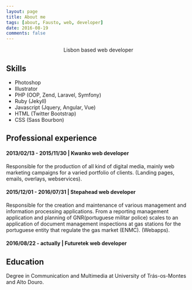 ```yaml
---
layout: page
title: About me
tags: [about, Fausto, web, developer]
date: 2016-08-19
comments: false
---
```

    
<center>Lisbon based web developer</center>

## Skills
* Photoshop
* Illustrator
* PHP (OOP, Zend, Laravel, Symfony)
* Ruby (Jekyll)
* Javascript (Jquery, Angular, Vue)
* HTML (Twitter Bootstrap)
* CSS (Sass Bourbon)

## Professional experience

#### 2013/02/13 - 2015/11/30 | **Kwanko web developer**

Responsible for the production of all kind of digital media, mainly web marketing campaigns for a varied portfolio of clients. (Landing pages, emails, overlays, webservices).


#### 2015/12/01 - 2016/07/31 | **Stepahead web developer**

Responsible for the creation and maintenance of various management and information processing applications. From a reporting management application and planning of GNR(portuguese militar police) scales to an application of document management inspections  at gas stations for the portuguese entity that regulate the gas market (ENMC). (Webapps).


#### 2016/08/22 - actually | **Futuretek web developer**

## Education
Degree in Communication and Multimedia at University of Trás-os-Montes and Alto Douro.
